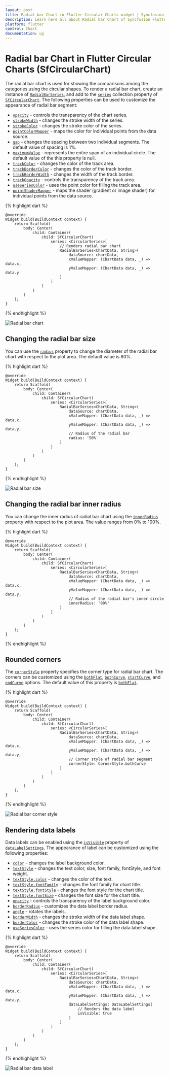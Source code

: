 ```yaml
---
layout: post
title: Radial bar Chart in Flutter Circular Charts widget | Syncfusion 
description: Learn here all about Radial bar Chart of Syncfusion Flutter Circular Charts (SfCircularChart) widget and more.
platform: flutter
control: Chart
documentation: ug
---
```


# Radial bar Chart in Flutter Circular Charts (SfCircularChart)

The radial bar chart is used for showing the comparisons among the categories using the circular shapes. To render a radial bar chart, create an instance of [`RadialBarSeries`](https://pub.dev/documentation/syncfusion_flutter_charts/latest/charts/RadialBarSeries-class.html), and add to the [`series`](https://pub.dev/documentation/syncfusion_flutter_charts/latest/charts/SfCircularChart/series.html) collection property of [`SfCircularChart`](https://pub.dev/documentation/syncfusion_flutter_charts/latest/charts/SfCircularChart-class.html). The following properties can be used to customize the appearance of radial bar segment:

* [`opacity`](https://pub.dev/documentation/syncfusion_flutter_charts/latest/charts/CircularSeries/opacity.html) - controls the transparency of the chart series.
* [`strokeWidth`](https://pub.dev/documentation/syncfusion_flutter_charts/latest/charts/ChartPoint/strokeColor.html) - changes the stroke width of the series.
* [`strokeColor`](https://pub.dev/documentation/syncfusion_flutter_charts/latest/charts/ChartPoint/strokeWidth.html) - changes the stroke color of the series.
* [`pointColorMapper`](https://pub.dev/documentation/syncfusion_flutter_charts/latest/charts/CircularSeries/pointColorMapper.html) - maps the color for individual points from the data source.
* [`gap`](https://pub.dev/documentation/syncfusion_flutter_charts/latest/charts/CircularSeries/gap.html) - changes the spacing between two individual segments. The default value of spacing is 1%.
* [`maximumValue`](https://pub.dev/documentation/syncfusion_flutter_charts/latest/charts/RadialBarSeries/maximumValue.html) - represents the entire span of an individual circle. The default value of the this property is null.
* [`trackColor`](https://pub.dev/documentation/syncfusion_flutter_charts/latest/charts/RadialBarSeries/trackColor.html) - changes the color of the track area.
* [`trackBorderColor`](https://pub.dev/documentation/syncfusion_flutter_charts/latest/charts/RadialBarSeries/trackBorderColor.html) - changes the color of the track border.
* [`trackBorderWidth`](https://pub.dev/documentation/syncfusion_flutter_charts/latest/charts/RadialBarSeries/trackBorderWidth.html) - changes the width of the track border.
* [`trackOpacity`](https://pub.dev/documentation/syncfusion_flutter_charts/latest/charts/RadialBarSeries/trackOpacity.html) - controls the transparency of the track area.
* [`useSeriesColor`](https://pub.dev/documentation/syncfusion_flutter_charts/latest/charts/RadialBarSeries/useSeriesColor.html) - uses the point color for filling the track area.
* [`pointShaderMapper`](https://pub.dev/documentation/syncfusion_flutter_charts/latest/charts/CircularSeries/pointShaderMapper.html) - maps the shader (gradient or image shader) for individual points from the data source.

{% highlight dart %} 

    @override
    Widget build(BuildContext context) {
        return Scaffold(
            body: Center(
                child: Container(
                    child: SfCircularChart(
                        series: <CircularSeries>[
                            // Renders radial bar chart
                            RadialBarSeries<ChartData, String>(
                                dataSource: chartData,
                                xValueMapper: (ChartData data, _) => data.x,
                                yValueMapper: (ChartData data, _) => data.y
                            )
                        ]
                    )
                )
            )
        );  
    }

{% endhighlight %}

![Radial bar chart](images/circular-chart-types/radialbar.jpg)

## Changing the radial bar size

You can use the [`radius`](https://pub.dev/documentation/syncfusion_flutter_charts/latest/charts/CircularSeries/radius.html) property to change the diameter of the radial bar chart with respect to the plot area. The default value is 80%.

{% highlight dart %} 

    @override
    Widget build(BuildContext context) {
        return Scaffold(
            body: Center(
                child: Container(
                    child: SfCircularChart(
                        series: <CircularSeries>[
                            RadialBarSeries<ChartData, String>(
                                dataSource: chartData,
                                xValueMapper: (ChartData data, _) => data.x,
                                yValueMapper: (ChartData data, _) => data.y,
                                // Radius of the radial bar
                                radius: '50%'
                            )
                        ]
                    )
                )
            )
        );
    }


{% endhighlight %}

![Radial bar size](images/circular-chart-types/radialbar_sizing.jpg)

## Changing the radial bar inner radius

You can change the inner radius of radial bar chart using the [`innerRadius`](https://pub.dev/documentation/syncfusion_flutter_charts/latest/charts/CircularSeries/innerRadius.html) property with respect to the plot area. The value ranges from 0% to 100%.

{% highlight dart %} 

    @override
    Widget build(BuildContext context) {
        return Scaffold(
            body: Center(
                child: Container(
                    child: SfCircularChart(
                        series: <CircularSeries>[
                            RadialBarSeries<ChartData, String>(
                                dataSource: chartData,
                                xValueMapper: (ChartData data, _) => data.x,
                                yValueMapper: (ChartData data, _) => data.y,
                                // Radius of the radial bar's inner circle
                                innerRadius: '80%'
                            )
                        ]
                    )
                )
            )
        );
    }

{% endhighlight %}

## Rounded corners

The [`cornerStyle`](https://pub.dev/documentation/syncfusion_flutter_charts/latest/charts/CircularSeries/cornerStyle.html) property specifies the corner type for radial bar chart. The corners can be customized using the [`bothFlat`](https://pub.dev/documentation/syncfusion_flutter_charts/latest/charts/CornerStyle-class.html), [`bothCurve`](https://pub.dev/documentation/syncfusion_flutter_charts/latest/charts/CornerStyle-class.html), [`startCurve`](https://pub.dev/documentation/syncfusion_flutter_charts/latest/charts/CornerStyle-class.html), and [`endCurve`](https://pub.dev/documentation/syncfusion_flutter_charts/latest/charts/CornerStyle-class.html) options. The default value of this property is [`bothFlat`](https://pub.dev/documentation/syncfusion_flutter_charts/latest/charts/CornerStyle-class.html).

{% highlight dart %} 

    @override
    Widget build(BuildContext context) {
        return Scaffold(
            body: Center(
                child: Container(
                    child: SfCircularChart(
                        series: <CircularSeries>[
                            RadialBarSeries<ChartData, String>(
                                dataSource: chartData,
                                xValueMapper: (ChartData data, _) => data.x,
                                yValueMapper: (ChartData data, _) => data.y,
                                // Corner style of radial bar segment
                                cornerStyle: CornerStyle.bothCurve
                            )
                        ]
                    )
                )
            )
        );
    }

{% endhighlight %}

![Radial bar corner style](images/circular-chart-types/radialbar_roundCorner.jpg)

## Rendering data labels

Data labels can be enabled using the [`isVisible`](https://pub.dev/documentation/syncfusion_flutter_charts/latest/charts/DataLabelSettings/isVisible.html) property of [`dataLabelSettings`](https://pub.dev/documentation/syncfusion_flutter_charts/latest/charts/CircularSeries/dataLabelSettings.html). The appearance of label can be customized using the following properties:

* [`color`](https://pub.dev/documentation/syncfusion_flutter_charts/latest/charts/DataLabelSettings/color.html) - changes the label background color.
* [`textStyle`](https://pub.dev/documentation/syncfusion_flutter_charts/latest/charts/DataLabelRenderArgs/textStyle.html) - changes the text color, size, font family, fontStyle, and font weight.
* [`textStyle.color`](https://pub.dev/documentation/syncfusion_flutter_charts/latest/charts/ChartTextStyle/color.html) - changes the color of the text.
* [`textStyle.fontFamily`](https://pub.dev/documentation/syncfusion_flutter_charts/latest/charts/ChartTextStyle/fontFamily.html) - changes the font family for chart title. 
* [`textStyle.fontStyle`](https://pub.dev/documentation/syncfusion_flutter_charts/latest/charts/ChartTextStyle/fontStyle.html) - changes the font style for the chart title.
* [`textStyle.fontSize`](https://pub.dev/documentation/syncfusion_flutter_charts/latest/charts/ChartTextStyle/fontSize.html) - changes the font size for the chart title.
* [`opacity`](https://pub.dev/documentation/syncfusion_flutter_charts/latest/charts/CircularSeries/opacity.html) - controls the transparency of the label background color.
* [`borderRadius`](https://pub.dev/documentation/syncfusion_flutter_charts/latest/charts/DataLabelSettings/borderRadius.html) - customizes the data label border radius.
* [`angle`](https://pub.dev/documentation/syncfusion_flutter_charts/latest/charts/DataLabelSettings/angle.html) - rotates the labels.
* [`borderWidth`](https://pub.dev/documentation/syncfusion_flutter_charts/latest/charts/DataLabelSettings/borderWidth.html) - changes the stroke width of the data label shape.
* [`borderColor`](https://pub.dev/documentation/syncfusion_flutter_charts/latest/charts/DataLabelSettings/borderColor.html) - changes the stroke color of the data label shape.
* [`useSeriesColor`](https://pub.dev/documentation/syncfusion_flutter_charts/latest/charts/DataLabelSettings/useSeriesColor.html) - uses the series color for filling the data label shape.

{% highlight dart %} 

    @override
    Widget build(BuildContext context) {
        return Scaffold(
            body: Center(
                child: Container(
                    child: SfCircularChart(
                        series: <CircularSeries>[
                            RadialBarSeries<ChartData, String>(
                                dataSource: chartData,
                                xValueMapper: (ChartData data, _) => data.x,
                                yValueMapper: (ChartData data, _) => data.y,
                                dataLabelSettings: DataLabelSettings(
                                    // Renders the data label
                                    isVisible: true
                                )
                            )
                        ]
                    )
                )
            )
        );  
    }

{% endhighlight %}

![Radial bar data label](images/circular-chart-types/radialbar_dataLabel.jpg)
